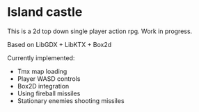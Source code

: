 Island castle
=============

This is a 2d top down single player action rpg. Work in progress.

Based on LibGDX + LibKTX + Box2d

Currently implemented:

 * Tmx map loading
 * Player WASD controls
 * Box2D integration
 * Using fireball missiles
 * Stationary enemies shooting missiles